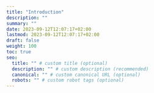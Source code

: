 ```yaml
---
title: "Introduction"
description: ""
summary: ""
date: 2023-09-12T12:07:17+02:00
lastmod: 2023-09-12T12:07:17+02:00
draft: false
weight: 100
toc: true
seo:
  title: "" # custom title (optional)
  description: "" # custom description (recommended)
  canonical: "" # custom canonical URL (optional)
  robots: "" # custom robot tags (optional)
---
```

